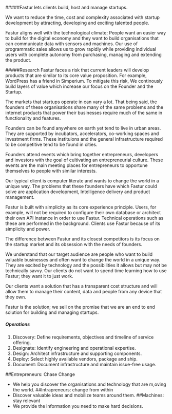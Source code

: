 #####Fastur lets clients build, host and manage startups. 

We want to reduce the time, cost and complexity associated with startup development by attracting, developing and exciting talented people. 

Fastur aligns well with the technological climate; People want an easier way to build for the digital economy and they want to build organisations that can communicate data with sensors and machines. Our use of programmatic sales allows us to grow rapidly while providing individual users with complete autonomy from purchasing, managing and extending the product.

#####Research
Fastur faces a risk that current leaders will develop products that are similar to its core value proposition.  For example, WordPress has a friend in Simperium. To mitigate this risk, We continously build layers of value which increase our focus on the Founder and the Startup.

The markets that startups operate in can vary a lot. That being said, the founders of these organisations share many of the same problems and the internet products that power their businesses require much of the same in functionality and features.

Founders can be found anywhere on earth yet tend to live in urban areas. They are supported by incubators, accelerators, co-working spaces and investment firms. These instituions and the general infrastructure required to be competitive tend to be found in cities.

Founders attend events which bring together entrepreneurs, developers and investors with the goal of cultivating an entrepreneurial culture. These events are the main meeting places for entrepreneurs to opportune themselves to people with similar interests.

Our typical client is computer literate and wants to change the world in a unique way. The problems that these founders have which Fastur could solve are application development, Intelligence delivery and product management.

Fastur is built with simplicity as its core experience principle. Users, for example, will not be required to configure their own database or architect their own API instance in order to use Fastur. Technical operations such as these are performed in the background. Clients use Fastur because of its simplicity and power. 

The difference between Fastur and its closest competitors is its focus on the startup market and its obsession with the needs of founders.

We understand that our target audience are people who want to build valuable businesses and often want to change the world in a unique way. They are excited by technology and the possibilities it allows but may not be technically savvy. Our clients do not want to spend time learning how to use Fastur; they want it to just work.

Our clients want a solution that has a transparent cost structure and will allow them to manage their content, data and people from any device that they own.

Fastur is the solution; we sell on the promise that we are an end to end solution for building and managing startups.

##### Operations 
1.	Discovery:	Define requirements, objectives and timeline of service offering.
2.	Designate: 	Identify engineering and operational expertise.
3.	Design: Architect infrastructure and supporting components.
4.	Deploy: Select highly available vendors, package and ship.
5.	Document: Document infrastructure and maintain issue-free usage.

##Entrepreneurs: Chase Change
- We help you discover the organisations and technology that are m,oving the world.
##Intrapreneurs: change from within
- Discover valuable ideas and mobilize teams around them.
##Machines: stay relevant
- We provide the information you need to make hard decisions.


